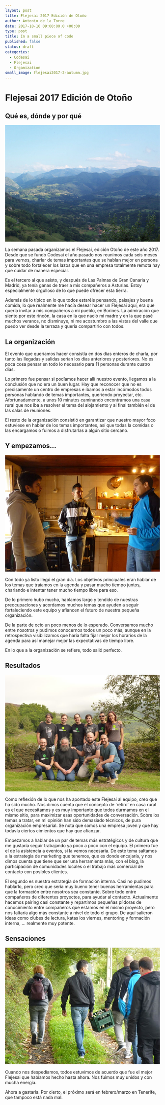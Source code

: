 ```yaml
---
layout: post
title: Flejesai 2017 Edición de Otoño
author: Antonio de la Torre
date: 2017-10-16 09:00:00.0 +00:00
type: post
title: In a small piece of code
published: false
status: draft
categories:
  - Codesai
  - Flejesai
  - Organization
small_image: flejesai2017-2-autumn.jpg
---
```


# Flejesai 2017 Edición de Otoño 


## Qué es, dónde y por qué

![Borines](/assets/flejesai2017-2-borines.jpg)


La semana pasada organizamos el Flejesai, edición Otoño de este año 2017.  Desde que se fundó Codesai el año pasado nos reunimos cada seis meses para vernos, charlar de temas importantes que se hablan mejor en persona y sobre todo fortalecer los lazos que en una empresa totalmente remota hay que cuidar de manera especial.

Es el tercero al que asisto, y después de Las Palmas de Gran Canaria y Madrid, ya tenía ganas de traer a mis compañeros a Asturias. Estoy especialmente orgulloso de lo que puede ofrecer esta tierra.

Además de lo típico en lo que todos estaréis pensando, paisajes y buena comida, lo que realmente me hacía desear hacer un Flejesai aquí, era que quería invitar a mis compañeros a mi pueblo, en Borines. 
La admiración que siento por este rincón, la casa en la que nació mi madre y en la que pasé muchos veranos, no disminuye, ni me acostumbro a las vistas del valle que puedo ver desde la terraza y quería compartirlo con todos.



## La organización

El evento que queríamos hacer consistía en dos días enteros de charla, por tanto las llegadas y salidas serían los días anteriores y posteriores. No es poca cosa pensar en todo lo necesario para 11 personas durante cuatro días. 

Lo primero fue pensar si podíamos hacer allí nuestro evento, llegamos a la conclusión que no era un buen lugar. Hay que reconocer que no es precisamente un centro de empresas e íbamos a estar incómodos todos personas hablando de temas importantes, queriendo proyectar, etc. 
Afortunadamente, a unos 10 minutos caminando encontramos una casa rural que nos iba a resolver el tema del alojamiento y al final también el de las salas de reuniones.

El resto de la organización consistió en garantizar que nuestro mayor foco estuviese en hablar de los temas importantes, así que todas la comidas o las encargamos o fuimos a disfrutarlas a algún sitio cercano.


## Y empezamos...

![Reunión en la cocina](/assets/flejesai2017-2-kitchen-moment.jpg)

Con todo ya listo llegó el gran día.
Los objetivos principales eran hablar de los temas que traíamos en la agenda y pasar mucho tiempo juntos, charlando e intentar tener mucho tiempo libre para eso.

De lo primero hubo mucho, hablamos largo y tendido de nuestras preocupaciones y acordamos muchos temas que ayuden a seguir fortaleciendo este equipo y afiancen el futuro de nuestra pequeña organización.

De la parte de ocio un poco menos de lo esperado. Conversamos mucho entre nosotros y pudimos conocernos todos un poco más, aunque en la retrospectiva visibilizamos que haría falta fijar mejor los horarios de la agenda para así manejar mejor las expectativas de tiempo libre.  

En lo que a la organización se refiere, todo salió perfecto. 

## Resultados 
![Team](/assets/flejesai2017-2-team.jpg)


Como reflexión de lo que nos ha aportado este Flejesai al equipo, creo que ha sido mucho. Nos dimos cuenta que el concepto de 'retiro' en casa rural es el que necesitamos y es muy importante que todos durmamos en el mismo sitio, para maximizar esas oportunidades de conversación.
Sobre los temas a tratar, en mi opinión han sido demasiado técnicos, de pura organización empresarial. Se nota que somos una empresa joven y que hay todavía ciertos cimientos que hay que afianzar.

Empezamos a hablar de un par de temas más estratégicos y de cultura que me gustaría seguir trabajando ya poco a poco con el equipo. 
El primero fue el de la asistencia a eventos, si la vemos necesaria. De este tema saltamos a la estrategia de marketing que tenemos, que es donde encajaría, y nos dimos cuenta que tiene que ser una herramienta más, con el blog, la participación de comunidades locales o el trabajo más comercial de contacto con posibles clientes.

El segundo es nuestra estrategia de formación interna. Casi no pudimos hablarlo, pero creo que sería muy bueno tener buenas herramientas para que la formación entre nosotros sea constante. Sobre todo entre compañeros de diferentes proyectos, para ayudar al contacto. Actualmente hacemos pairing casi constante y repartimos pequeñas píldoras de conocimiento entre compañeros que estamos en el mismo proyecto, pero nos faltaría algo más constante a nivel de todo el grupo. 
De aquí salieron ideas como clubes de lectura, katas los viernes, mentoring y formación interna, ... realmente muy potente.

## Sensaciones

![Paseo](/assets/flejesai2017-2-cider-post.jpg)

Cuando nos despedíamos, todos estuvimos de acuerdo que fue el mejor Flejesai que habíamos hecho hasta ahora. Nos fuimos muy unidos y con mucha energía.

Ahora a gastarla. Por cierto, el próximo será en febrero/marzo en Tenerife, que tampoco está nada mal. 
